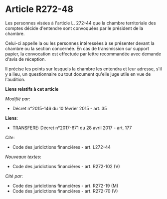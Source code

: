 # Article R272-48

Les personnes visées à l'article L. 272-44 que la chambre territoriale des comptes décide d'entendre sont convoquées par le
président de la chambre. 

Celui-ci appelle la ou les personnes intéressées à se présenter devant la chambre ou la section concernée. En cas de
transmission sur support papier, la convocation est effectuée par lettre recommandée avec demande d'avis de réception. 

Il précise les points sur lesquels la chambre les entendra et leur adresse, s'il y a lieu, un questionnaire ou tout document
qu'elle juge utile en vue de l'audition.

**Liens relatifs à cet article**

_Modifié par_:

  - Décret n°2015-146 du 10 février 2015 - art. 35

**Liens**:

  - TRANSFERE: Décret n°2017-671 du 28 avril 2017 - art. 177

_Cite_:

  - Code des juridictions financières - art. L272-44

_Nouveaux textes_:

  - Code des juridictions financières - art. R272-102 (V)

_Cité par_:

  - Code des juridictions financières - art. R272-19 (M)
  - Code des juridictions financières - art. R272-70 (V)
